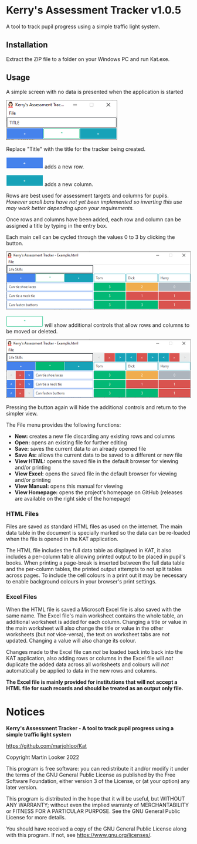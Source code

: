 # Kerry's Assessment Tracker v1.0.5

A tool to track pupil progress using a simple traffic light system.

## Installation

Extract the ZIP file to a folder on your Windows PC and run Kat.exe.

## Usage

A simple screen with no data is presented when the application is started

![new](images/new.png) 

Replace "Title" with the title for the tracker being created.

![add_row](images/add_row.png) adds a new row.

![add_col](images/add_col.png) adds a new column.

Rows are best used for assessment targets and columns for pupils. *However scroll bars have not yet been implemented so inverting this use may work better depending upon your requirements.*

Once rows and columns have been added, each row and column can be assigned a title by typing in the entry box.

Each main cell can be cycled through the values 0 to 3 by clicking the button.

![basic](images/basic.png) 

![show_full](images/show_full.png) will show additional controls that allow rows and columns to be moved or deleted.

![full](images/full.png) 

Pressing the button again will hide the additional controls and return to the simpler view.

The File menu provides the following functions:

* **New:** creates a new file discarding any existing rows and columns
* **Open:** opens an existing file for further editing
* **Save:** saves the current data to an already opened file
* **Save As:** allows the current data to be saved to a different or new file
* **View HTML:** opens the saved file in the default browser for viewing and/or printing
* **View Excel:** opens the saved file in the default browser for viewing and/or printing
* **View Manual:** opens this manual for viewing
* **View Homepage:** opens the project's homepage on GitHub (releases are available on the right side of the homepage)

### HTML Files

Files are saved as standard HTML files as used on the internet. The main data table in the document is specially marked so the data can be re-loaded when the file is opened in the KAT application.

The HTML file includes the full data table as displayed in KAT, it also includes a per-column table allowing printed output to be placed in pupil's books. When printing a page-break is inserted between the full data table and the per-column tables, the printed output attempts to not split tables across pages. To include the cell colours in a print out it may be necessary to enable background colours in your browser's print settings.

### Excel Files

When the HTML file is saved a Microsoft Excel file is also saved with the same name. The Excel file's main worksheet contains the whole table, an additional worksheet is added for each column. Changing a title or value in the main worksheet will also change the title or value in the other worksheets (but *not* vice-versa), the text on worksheet tabs are *not* updated. Changing a value will also change its colour.

Changes made to the Excel file can *not* be loaded back into back into the KAT application, also adding rows or columns in the Excel file will *not* duplicate the added data across all worksheets and colours will *not* automatically be applied to data in the new rows and columns.

**The Excel file is mainly provided for institutions that will not accept a HTML file for such records and should be treated as an output only file.**

# Notices

**Kerry's Assessment Tracker - A tool to track pupil progress using a simple traffic light system**

https://github.com/marjohloo/Kat

Copyright Martin Looker 2022

This program is free software: you can redistribute it and/or modify it under the terms of the GNU General Public License as published by the Free Software Foundation, either version 3 of the License, or (at your option) any later version.

This program is distributed in the hope that it will be useful, but WITHOUT ANY WARRANTY; without even the implied warranty of MERCHANTABILITY or FITNESS FOR A PARTICULAR PURPOSE. See the GNU General Public License for more details.

You should have received a copy of the GNU General Public License along with this program. If not, see <https://www.gnu.org/licenses/>.
